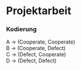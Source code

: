# Projektarbeit

### Kodierung
A -> (Cooperate, Cooperate)  
B -> (Cooperate, Defect)  
C -> (Defect, Cooperate)  
D -> (Defect, Defect)
